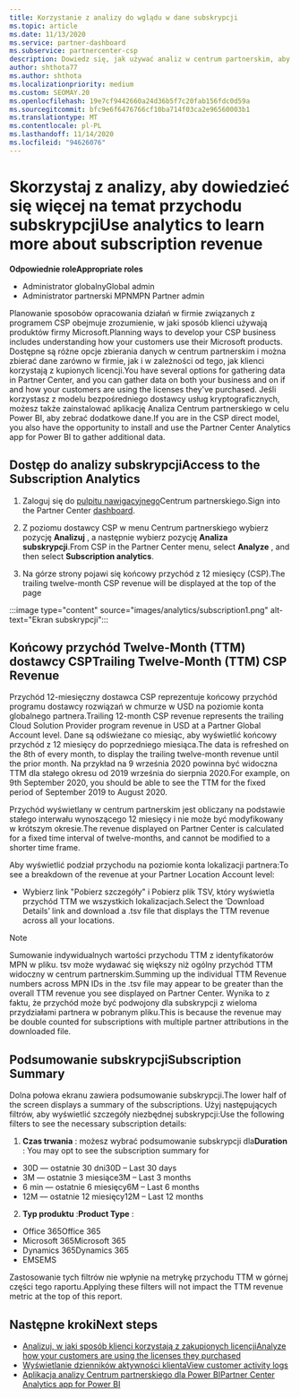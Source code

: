 ```yaml
---
title: Korzystanie z analizy do wglądu w dane subskrypcji
ms.topic: article
ms.date: 11/13/2020
ms.service: partner-dashboard
ms.subservice: partnercenter-csp
description: Dowiedz się, jak używać analiz w centrum partnerskim, aby lepiej zrozumieć swoją firmę i jak klienci korzystają z kupionych licencji.
author: shthota77
ms.author: shthota
ms.localizationpriority: medium
ms.custom: SEOMAY.20
ms.openlocfilehash: 19e7cf9442660a24d36b5f7c20fab156fdc0d59a
ms.sourcegitcommit: bfc9e6f6476766cf10ba714f03ca2e96560003b1
ms.translationtype: MT
ms.contentlocale: pl-PL
ms.lasthandoff: 11/14/2020
ms.locfileid: "94626076"
---
```

# <a name="use-analytics-to-learn-more-about-subscription-revenue"></a><span data-ttu-id="a75d0-103">Skorzystaj z analizy, aby dowiedzieć się więcej na temat przychodu subskrypcji</span><span class="sxs-lookup"><span data-stu-id="a75d0-103">Use analytics to learn more about subscription revenue</span></span>

<span data-ttu-id="a75d0-104">**Odpowiednie role**</span><span class="sxs-lookup"><span data-stu-id="a75d0-104">**Appropriate roles**</span></span>

- <span data-ttu-id="a75d0-105">Administrator globalny</span><span class="sxs-lookup"><span data-stu-id="a75d0-105">Global admin</span></span>
- <span data-ttu-id="a75d0-106">Administrator partnerski MPN</span><span class="sxs-lookup"><span data-stu-id="a75d0-106">MPN Partner admin</span></span>

<span data-ttu-id="a75d0-107">Planowanie sposobów opracowania działań w firmie związanych z programem CSP obejmuje zrozumienie, w jaki sposób klienci używają produktów firmy Microsoft.</span><span class="sxs-lookup"><span data-stu-id="a75d0-107">Planning ways to develop your CSP business includes understanding how your customers use their Microsoft products.</span></span> <span data-ttu-id="a75d0-108">Dostępne są różne opcje zbierania danych w centrum partnerskim i można zbierać dane zarówno w firmie, jak i w zależności od tego, jak klienci korzystają z kupionych licencji.</span><span class="sxs-lookup"><span data-stu-id="a75d0-108">You have several options for gathering data in Partner Center, and you can gather data on both your business and on if and how your customers are using the licenses they've purchased.</span></span> <span data-ttu-id="a75d0-109">Jeśli korzystasz z modelu bezpośredniego dostawcy usług kryptograficznych, możesz także zainstalować aplikację Analiza Centrum partnerskiego w celu Power BI, aby zebrać dodatkowe dane.</span><span class="sxs-lookup"><span data-stu-id="a75d0-109">If you are in the CSP direct model, you also have the opportunity to install and use the Partner Center Analytics app for Power BI to gather additional data.</span></span>

## <a name="access-to-the-subscription-analytics"></a><span data-ttu-id="a75d0-110">Dostęp do analizy subskrypcji</span><span class="sxs-lookup"><span data-stu-id="a75d0-110">Access to the Subscription Analytics</span></span>

1. <span data-ttu-id="a75d0-111">Zaloguj się do [pulpitu nawigacyjnego](https://partner.microsoft.com/dashboard/home)Centrum partnerskiego.</span><span class="sxs-lookup"><span data-stu-id="a75d0-111">Sign into the Partner Center [dashboard](https://partner.microsoft.com/dashboard/home).</span></span>
1. <span data-ttu-id="a75d0-112">Z poziomu dostawcy CSP w menu Centrum partnerskiego wybierz pozycję **Analizuj** , a następnie wybierz pozycję **Analiza subskrypcji**.</span><span class="sxs-lookup"><span data-stu-id="a75d0-112">From CSP in the Partner Center menu, select **Analyze** , and then select **Subscription analytics**.</span></span>

1. <span data-ttu-id="a75d0-113">Na górze strony pojawi się końcowy przychód z 12 miesięcy (CSP).</span><span class="sxs-lookup"><span data-stu-id="a75d0-113">The trailing twelve-month CSP revenue will be displayed at the top of the page</span></span>

:::image type="content" source="images/analytics/subscription1.png" alt-text="Ekran subskrypcji":::

## <a name="trailing-twelve-month-ttm-csp-revenue"></a><span data-ttu-id="a75d0-115">Końcowy przychód Twelve-Month (TTM) dostawcy CSP</span><span class="sxs-lookup"><span data-stu-id="a75d0-115">Trailing Twelve-Month (TTM) CSP Revenue</span></span>

<span data-ttu-id="a75d0-116">Przychód 12-miesięczny dostawca CSP reprezentuje końcowy przychód programu dostawcy rozwiązań w chmurze w USD na poziomie konta globalnego partnera.</span><span class="sxs-lookup"><span data-stu-id="a75d0-116">Trailing 12-month CSP revenue represents the trailing Cloud Solution Provider program revenue in USD at a Partner Global Account level.</span></span> <span data-ttu-id="a75d0-117">Dane są odświeżane co miesiąc, aby wyświetlić końcowy przychód z 12 miesięcy do poprzedniego miesiąca.</span><span class="sxs-lookup"><span data-stu-id="a75d0-117">The data is refreshed on the 8th of every month, to display the trailing twelve-month revenue until the prior month.</span></span> <span data-ttu-id="a75d0-118">Na przykład na 9 września 2020 powinna być widoczna TTM dla stałego okresu od 2019 września do sierpnia 2020.</span><span class="sxs-lookup"><span data-stu-id="a75d0-118">For example, on 9th September 2020, you should be able to see the TTM for the fixed period of September 2019 to August 2020.</span></span>

<span data-ttu-id="a75d0-119">Przychód wyświetlany w centrum partnerskim jest obliczany na podstawie stałego interwału wynoszącego 12 miesięcy i nie może być modyfikowany w krótszym okresie.</span><span class="sxs-lookup"><span data-stu-id="a75d0-119">The revenue displayed on Partner Center is calculated for a fixed time interval of twelve-months, and cannot be modified to a shorter time frame.</span></span>

<span data-ttu-id="a75d0-120">Aby wyświetlić podział przychodu na poziomie konta lokalizacji partnera:</span><span class="sxs-lookup"><span data-stu-id="a75d0-120">To see a breakdown of the revenue at your Partner Location Account level:</span></span>

- <span data-ttu-id="a75d0-121">Wybierz link "Pobierz szczegóły" i Pobierz plik TSV, który wyświetla przychód TTM we wszystkich lokalizacjach.</span><span class="sxs-lookup"><span data-stu-id="a75d0-121">Select the ‘Download Details’ link and download a .tsv file that displays the TTM revenue across all your locations.</span></span>

>[!NOTE] 
><span data-ttu-id="a75d0-122">Sumowanie indywidualnych wartości przychodu TTM z identyfikatorów MPN w pliku. tsv może wydawać się większy niż ogólny przychód TTM widoczny w centrum partnerskim.</span><span class="sxs-lookup"><span data-stu-id="a75d0-122">Summing up the individual TTM Revenue numbers across MPN IDs in the .tsv file may appear to be greater than the overall TTM revenue you see displayed on Partner Center.</span></span> <span data-ttu-id="a75d0-123">Wynika to z faktu, że przychód może być podwojony dla subskrypcji z wieloma przydziałami partnera w pobranym pliku.</span><span class="sxs-lookup"><span data-stu-id="a75d0-123">This is because the revenue may be double counted for subscriptions with multiple partner attributions in the downloaded file.</span></span>

## <a name="subscription-summary"></a><span data-ttu-id="a75d0-124">Podsumowanie subskrypcji</span><span class="sxs-lookup"><span data-stu-id="a75d0-124">Subscription Summary</span></span>

<span data-ttu-id="a75d0-125">Dolna połowa ekranu zawiera podsumowanie subskrypcji.</span><span class="sxs-lookup"><span data-stu-id="a75d0-125">The lower half of the screen displays a summary of the subscriptions.</span></span> <span data-ttu-id="a75d0-126">Użyj następujących filtrów, aby wyświetlić szczegóły niezbędnej subskrypcji:</span><span class="sxs-lookup"><span data-stu-id="a75d0-126">Use the following filters to see the necessary subscription details:</span></span>  

1. <span data-ttu-id="a75d0-127">**Czas trwania** : możesz wybrać podsumowanie subskrypcji dla</span><span class="sxs-lookup"><span data-stu-id="a75d0-127">**Duration** : You may opt to see the subscription summary for</span></span> 

- <span data-ttu-id="a75d0-128">30D — ostatnie 30 dni</span><span class="sxs-lookup"><span data-stu-id="a75d0-128">30D – Last 30 days</span></span>
- <span data-ttu-id="a75d0-129">3M — ostatnie 3 miesiące</span><span class="sxs-lookup"><span data-stu-id="a75d0-129">3M – Last 3 months</span></span>
- <span data-ttu-id="a75d0-130">6 min — ostatnie 6 miesięcy</span><span class="sxs-lookup"><span data-stu-id="a75d0-130">6M – Last 6 months</span></span>
- <span data-ttu-id="a75d0-131">12M — ostatnie 12 miesięcy</span><span class="sxs-lookup"><span data-stu-id="a75d0-131">12M – Last 12 months</span></span>

2. <span data-ttu-id="a75d0-132">**Typ produktu** :</span><span class="sxs-lookup"><span data-stu-id="a75d0-132">**Product Type** :</span></span>
 
- <span data-ttu-id="a75d0-133">Office 365</span><span class="sxs-lookup"><span data-stu-id="a75d0-133">Office 365</span></span>
- <span data-ttu-id="a75d0-134">Microsoft 365</span><span class="sxs-lookup"><span data-stu-id="a75d0-134">Microsoft 365</span></span>
- <span data-ttu-id="a75d0-135">Dynamics 365</span><span class="sxs-lookup"><span data-stu-id="a75d0-135">Dynamics 365</span></span>
- <span data-ttu-id="a75d0-136">EMS</span><span class="sxs-lookup"><span data-stu-id="a75d0-136">EMS</span></span>

<span data-ttu-id="a75d0-137">Zastosowanie tych filtrów nie wpłynie na metrykę przychodu TTM w górnej części tego raportu.</span><span class="sxs-lookup"><span data-stu-id="a75d0-137">Applying these filters will not impact the TTM revenue metric at the top of this report.</span></span>


 
## <a name="next-steps"></a><span data-ttu-id="a75d0-138">Następne kroki</span><span class="sxs-lookup"><span data-stu-id="a75d0-138">Next steps</span></span>

- [<span data-ttu-id="a75d0-139">Analizuj, w jaki sposób klienci korzystają z zakupionych licencji</span><span class="sxs-lookup"><span data-stu-id="a75d0-139">Analyze how your customers are using the licenses they purchased</span></span>](increasing-adoption-and-satisfaction.md)  
- [<span data-ttu-id="a75d0-140">Wyświetlanie dzienników aktywności klienta</span><span class="sxs-lookup"><span data-stu-id="a75d0-140">View customer activity logs</span></span>](activity-logs.md)
- [<span data-ttu-id="a75d0-141">Aplikacja analizy Centrum partnerskiego dla Power BI</span><span class="sxs-lookup"><span data-stu-id="a75d0-141">Partner Center Analytics app for Power BI</span></span>](power-bi-app-for-direct-partners.md)






